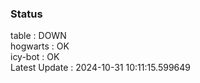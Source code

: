### Status


table : DOWN  
hogwarts : OK  
icy-bot : OK  
Latest Update : 2024-10-31 10:11:15.599649
